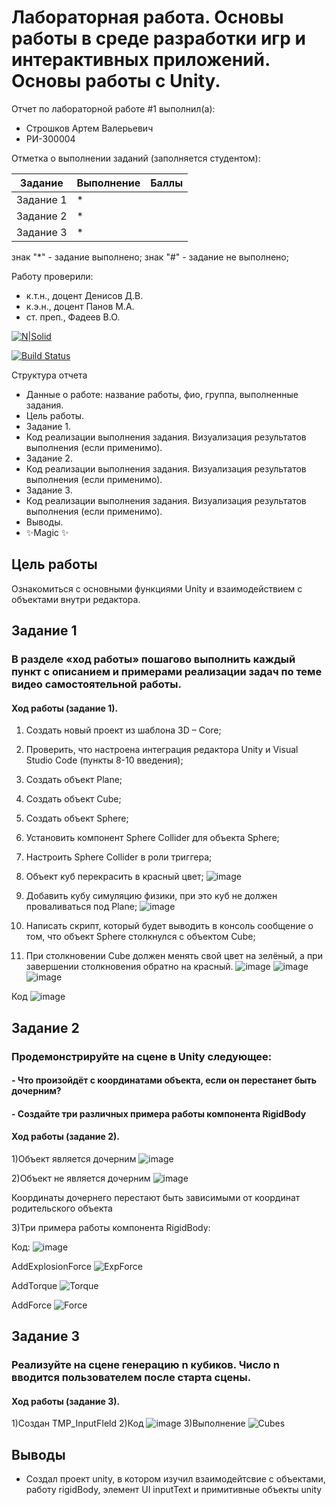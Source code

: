 # Лабораторная работа. Основы работы в среде разработки игр и интерактивных приложений. Основы работы c Unity.
Отчет по лабораторной работе #1 выполнил(а):
- Строшков Артем Валерьевич
- РИ-300004

Отметка о выполнении заданий (заполняется студентом):

| Задание | Выполнение | Баллы |
| ------ | ------ | ------ |
| Задание 1 | * |  |
| Задание 2 | * |  |
| Задание 3 | * |  |

знак "*" - задание выполнено; знак "#" - задание не выполнено;

Работу проверили:
- к.т.н., доцент Денисов Д.В.
- к.э.н., доцент Панов М.А.
- ст. преп., Фадеев В.О.

[![N|Solid](https://cldup.com/dTxpPi9lDf.thumb.png)](https://nodesource.com/products/nsolid)

[![Build Status](https://travis-ci.org/joemccann/dillinger.svg?branch=master)](https://travis-ci.org/joemccann/dillinger)

Структура отчета

- Данные о работе: название работы, фио, группа, выполненные задания.
- Цель работы.
- Задание 1.
- Код реализации выполнения задания. Визуализация результатов выполнения (если применимо).
- Задание 2.
- Код реализации выполнения задания. Визуализация результатов выполнения (если применимо).
- Задание 3.
- Код реализации выполнения задания. Визуализация результатов выполнения (если применимо).
- Выводы.
- ✨Magic ✨

## Цель работы
Ознакомиться с основными функциями Unity и взаимодействием с объектами внутри редактора.

## Задание 1
### В разделе «ход работы» пошагово выполнить каждый пункт с описанием и примерами реализации задач по теме видео самостоятельной работы.

#### Ход работы (задание 1).
1) Создать новый проект из шаблона 3D – Core;
2) Проверить, что настроена интеграция редактора Unity и Visual Studio Code
(пункты 8-10 введения);
3) Создать объект Plane;
4) Создать объект Cube;
5) Создать объект Sphere;
6) Установить компонент Sphere Collider для объекта Sphere;
7) Настроить Sphere Collider в роли триггера;
8) Объект куб перекрасить в красный цвет;
![image](Screenshots/Screen_1.png)

9) Добавить кубу симуляцию физики, при это куб не должен проваливаться
под Plane;
![image](Screenshots/Screen_2.png)

10) Написать скрипт, который будет выводить в консоль сообщение о том,
что объект Sphere столкнулся с объектом Cube;
11) При столкновении Cube должен менять свой цвет на зелёный, а при
завершении столкновения обратно на красный.
![image](Screenshots/Screen_3.png)
![image](Screenshots/Screen_4.png)
![image](Screenshots/Screen_5.png)

Код
![image](Screenshots/Screen_8.png)



## Задание 2
### Продемонстрируйте на сцене в Unity следующее:
#### - Что произойдёт с координатами объекта, если он перестанет быть дочерним?
#### - Создайте три различных примера работы компонента RigidBody

#### Ход работы (задание 2).
1)Объект является дочерним
![image](Screenshots/Screen_6.png)

2)Объект не является дочерним
![image](Screenshots/Screen_7.png)

Координаты дочернего перестают быть зависимыми от координат родительского объекта

3)Три примера работы компонента RigidBody:

Код:
![image](Screenshots/Screen_9.png)


AddExplosionForce
![ExpForce](Screenshots/ExpForce.gif)

AddTorque
![Torque](Screenshots/Torque.gif)

AddForce
![Force](Screenshots/Force.gif)


## Задание 3
### Реализуйте на сцене генерацию n кубиков. Число n вводится пользователем после старта сцены.
#### Ход работы (задание 3).
1)Создан TMP_InputFIeld
2)Код
![image](Screenshots/Screen_10.png)
3)Выполнение
![Cubes](Screenshots/Cubes.gif)



## Выводы
- Создал проект unity, в котором изучил взаимодейтсвие с объектами, работу rigidBody, элемент UI inputText и примитивные объекты unity
